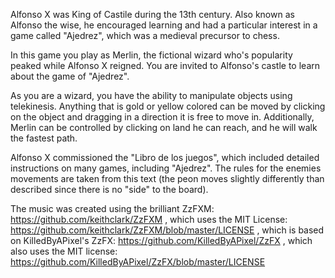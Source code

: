 Alfonso X was King of Castile during the 13th century. Also known as Alfonso the wise, he encouraged learning and had a particular interest in a game called "Ajedrez", which was a medieval precursor to chess.

In this game you play as Merlin, the fictional wizard who's popularity peaked while Alfonso X reigned. You are invited to Alfonso's castle to learn about the game of "Ajedrez".

As you are a wizard, you have the ability to manipulate objects using telekinesis. Anything that is gold or yellow colored can be moved by clicking on the object and dragging in a direction it is free to move in. Additionally, Merlin can be controlled by clicking on land he can reach, and he will walk the fastest path.

Alfonso X commissioned the "Libro de los juegos", which included detailed instructions on many games, including "Ajedrez". The rules for the enemies movements are taken from this text (the peon moves slightly differently than described since there is no "side" to the board).

The music was created using the brilliant ZzFXM: https://github.com/keithclark/ZzFXM , which uses the MIT License: https://github.com/keithclark/ZzFXM/blob/master/LICENSE , which is based on KilledByAPixel's ZzFX: https://github.com/KilledByAPixel/ZzFX , which also uses the MIT license: https://github.com/KilledByAPixel/ZzFX/blob/master/LICENSE